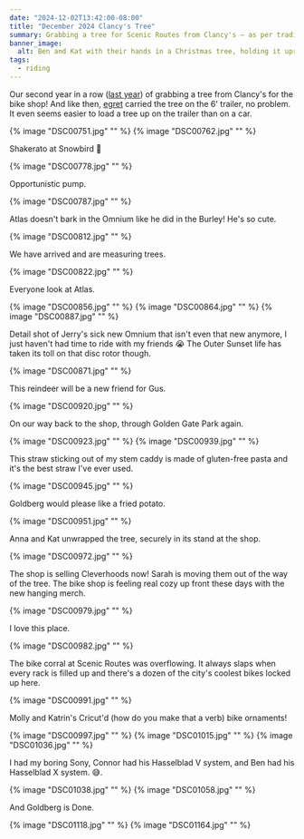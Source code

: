 ```yaml
---
date: "2024-12-02T13:42:00-08:00"
title: "December 2024 Clancy's Tree"
summary: Grabbing a tree for Scenic Routes from Clancy's — as per tradition.
banner_image:
  alt: Ben and Kat with their hands in a Christmas tree, holding it upright.
tags:
  - riding
---
```


Our second year in a row ([last year](/posts/november-2023-riding-highlights/#clancy’s-for-the-scenic-routes-christmas-tree)) of grabbing a tree from Clancy's for the bike shop! And like then, [egret](/tags/egret) carried the tree on the 6' trailer, no problem. It even seems easier to load a tree up on the trailer than on a car.

{% image "DSC00751.jpg" "" %}
{% image "DSC00762.jpg" "" %}

Shakerato at Snowbird 🤤

{% image "DSC00778.jpg" "" %}

Opportunistic pump.

{% image "DSC00787.jpg" "" %}

Atlas doesn't bark in the Omnium like he did in the Burley! He's so cute.

{% image "DSC00812.jpg" "" %}

We have arrived and are measuring trees.

{% image "DSC00822.jpg" "" %}

Everyone look at Atlas.

{% image "DSC00856.jpg" "" %}
{% image "DSC00864.jpg" "" %}
{% image "DSC00887.jpg" "" %}

Detail shot of Jerry's sick new Omnium that isn't even that new anymore, I just haven't had time to ride with my friends 😭 The Outer Sunset life has taken its toll on that disc rotor though.

{% image "DSC00871.jpg" "" %}

This reindeer will be a new friend for Gus.

{% image "DSC00920.jpg" "" %}

On our way back to the shop, through Golden Gate Park again.

{% image "DSC00923.jpg" "" %}
{% image "DSC00939.jpg" "" %}

This straw sticking out of my stem caddy is made of gluten-free pasta and it's the best straw I've ever used.

{% image "DSC00945.jpg" "" %}

Goldberg would please like a fried potato.

{% image "DSC00951.jpg" "" %}

Anna and Kat unwrapped the tree, securely in its stand at the shop.

{% image "DSC00972.jpg" "" %}

The shop is selling Cleverhoods now! Sarah is moving them out of the way of the tree. The bike shop is feeling real cozy up front these days with the new hanging merch.

{% image "DSC00979.jpg" "" %}

I love this place.

{% image "DSC00982.jpg" "" %}

The bike corral at Scenic Routes was overflowing. It always slaps when every rack is filled up and there's a dozen of the city's coolest bikes locked up here.

{% image "DSC00991.jpg" "" %}

Molly and Katrin's Cricut'd (how do you make that a verb) bike ornaments!

{% image "DSC00997.jpg" "" %}
{% image "DSC01015.jpg" "" %}
{% image "DSC01036.jpg" "" %}

I had my boring Sony, Connor had his Hasselblad V system, and Ben had his Hasselblad X system. 😅.

{% image "DSC01038.jpg" "" %}
{% image "DSC01058.jpg" "" %}

And Goldberg is Done.

{% image "DSC01118.jpg" "" %}
{% image "DSC01164.jpg" "" %}
